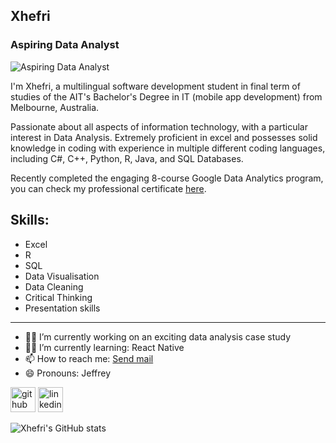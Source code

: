 ## Xhefri
### Aspiring Data Analyst
![Aspiring Data Analyst](https://media-exp1.licdn.com/dms/image/C4E16AQG3LYFNEjGX6g/profile-displaybackgroundimage-shrink_350_1400/0/1623645717353?e=1639008000&v=beta&t=vknproLQrT1y6xKhSy3QocZmTws8Oe4IYHBbbfc_weg)

I'm Xhefri, a multilingual software development student in final term of studies of the AIT's Bachelor's Degree in IT (mobile app development) from Melbourne, Australia.

Passionate about all aspects of information technology, with a particular interest in Data Analysis. Extremely proficient in excel and possesses solid knowledge in coding with experience in multiple different coding languages, including C#, C++, Python, R, Java, and SQL Databases.

Recently completed the engaging 8-course Google Data Analytics program, you can check my professional certificate [here](https://www.credly.com/badges/ad583e80-bd6c-4ea7-b1e9-32833e7c32ce).


Skills: 
-----
* Excel 
* R  
* SQL 
* Data Visualisation
* Data Cleaning
* Critical Thinking
* Presentation skills
-----

- 👨‍💻 I’m currently working on an exciting data analysis case study 
- 👨‍💻 I’m currently learning: React Native 
- 📫 How to reach me:  <a href="mailto:xhefri.bala@outlook.com">Send mail</a> 
- 😄 Pronouns: Jeffrey 


[<img src='https://cdn.jsdelivr.net/npm/simple-icons@3.0.1/icons/github.svg' alt='github' height='40'>](https://github.com/xhefribala)  [<img src='https://cdn.jsdelivr.net/npm/simple-icons@3.0.1/icons/linkedin.svg' alt='linkedin' height='40'>](https://www.linkedin.com/in/xhefri-bala-801871174/)  


  


![Xhefri's GitHub stats](https://github-readme-stats.vercel.app/api?username=XB-bit&show_icons=true&theme=prussian&border_color:#ADD8E6)



